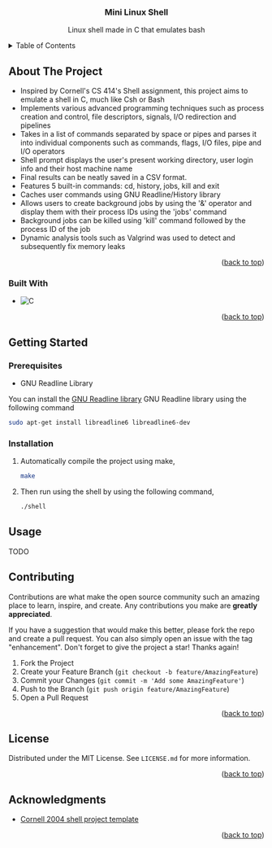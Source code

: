 <h3 align="center">Mini Linux Shell</h3>
  <p align="center">
    Linux shell made in C that emulates bash
  </p>

<!-- TABLE OF CONTENTS -->
<details>
  <summary>Table of Contents</summary>
  <ol>
    <li>
      <a href="#about-the-project">About The Project</a>
      <ul>
        <li><a href="#built-with">Built With</a></li>
      </ul>
    </li>
    <li>
      <a href="#getting-started">Getting Started</a>
      <ul>
        <li><a href="#prerequisites">Prerequisites</a></li>
        <li><a href="#installation">Installation</a></li>
      </ul>
    </li>
    <li><a href="#usage">Usage</a></li>
    <li><a href="#contributing">Contributing</a></li>
    <li><a href="#license">License</a></li>
    <li><a href="#acknowledgments">Acknowledgments</a></li>
  </ol>
</details>



<!-- ABOUT THE PROJECT -->
## About The Project

* Inspired by Cornell's CS 414's Shell assignment, this project aims to emulate a shell in C, much like Csh or Bash
* Implements various advanced programming techniques such as process creation and control,
file descriptors, signals, I/O redirection and pipelines
* Takes in a list of commands separated by space or pipes and parses it into individual components such as commands, flags, I/O files, pipe and I/O operators
* Shell prompt displays the user's present working directory, user login info and their host machine name
* Final results can be neatly saved in a CSV format.
* Features 5 built-in commands: cd, history, jobs, kill and exit
* Caches user commands using GNU Readline/History library 
* Allows users to create background jobs by using the '&' operator and display them with their process IDs using the 'jobs' command
* Background jobs can be killed using 'kill' command followed by the process ID of the job
* Dynamic analysis tools such as Valgrind was used to detect and subsequently fix memory leaks


<p align="right">(<a href="#top">back to top</a>)</p>



### Built With 
* ![C](https://img.shields.io/badge/c-%2300599C.svg?style=for-the-badge&logo=c&logoColor=white)

<p align="right">(<a href="#top">back to top</a>)</p>



<!-- GETTING STARTED -->
## Getting Started
### Prerequisites

* GNU Readline Library

You can install the [GNU Readline library](https://en.wikipedia.org/wiki/GNU_Readline) GNU Readline library using the following command
  ```sh
  sudo apt-get install libreadline6 libreadline6-dev 
  ```

### Installation

1. Automatically compile the project using make,
   ```sh
   make
   ```
9. Then run using the shell by using the following command,
   ```sh
   ./shell 
   ```



<!-- USAGE EXAMPLES -->
## Usage

TODO

<!-- CONTRIBUTING -->
## Contributing

Contributions are what make the open source community such an amazing place to learn, inspire, and create. Any contributions you make are **greatly appreciated**.

If you have a suggestion that would make this better, please fork the repo and create a pull request. You can also simply open an issue with the tag "enhancement".
Don't forget to give the project a star! Thanks again!

1. Fork the Project
2. Create your Feature Branch (`git checkout -b feature/AmazingFeature`)
3. Commit your Changes (`git commit -m 'Add some AmazingFeature'`)
4. Push to the Branch (`git push origin feature/AmazingFeature`)
5. Open a Pull Request

<p align="right">(<a href="#top">back to top</a>)</p>



<!-- LICENSE.txt -->
## License

Distributed under the MIT License. See `LICENSE.md` for more information.

<p align="right">(<a href="#top">back to top</a>)</p>

<!-- ACKNOWLEDGMENTS -->
## Acknowledgments

* [Cornell 2004 shell project template](https://www.cs.cornell.edu/courses/cs414/2004su/homework/shell/shell.html)
<p align="right">(<a href="#top">back to top</a>)</p>
